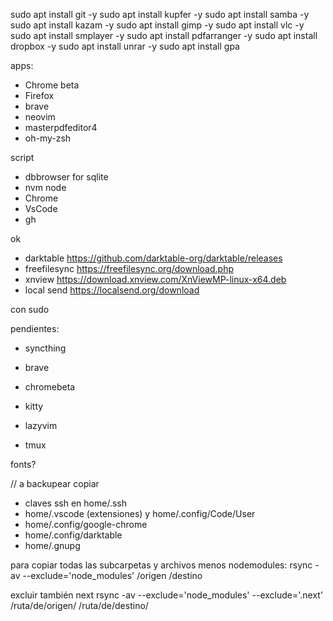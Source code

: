 sudo apt install git -y
sudo apt install kupfer -y
sudo apt install samba -y
sudo apt install kazam -y
sudo apt install gimp -y
sudo apt install vlc -y
sudo apt install smplayer -y
sudo apt install pdfarranger -y
sudo apt install dropbox -y
sudo apt install unrar -y
sudo apt install gpa

apps:

- Chrome beta
- Firefox
- brave
- neovim
- masterpdfeditor4
- oh-my-zsh

script

- dbbrowser for sqlite
- nvm node
- Chrome
- VsCode
- gh

ok

- darktable https://github.com/darktable-org/darktable/releases
- freefilesync https://freefilesync.org/download.php
- xnview https://download.xnview.com/XnViewMP-linux-x64.deb
- local send https://localsend.org/download

con sudo

pendientes:

- syncthing

- brave
- chromebeta
- kitty
- lazyvim
- tmux

fonts?

// a backupear copiar

- claves ssh en home/.ssh
- home/.vscode (extensiones) y home/.config/Code/User
- home/.config/google-chrome
- home/.config/darktable
- home/.gnupg

para copiar todas las subcarpetas y archivos menos nodemodules:
rsync -av --exclude='node_modules' /origen /destino

excluir también next
rsync -av --exclude='node_modules' --exclude='.next' /ruta/de/origen/ /ruta/de/destino/

